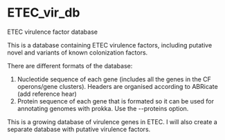 # ETEC_vir_db
ETEC virulence factor database

This is a database containing ETEC virulence factors, including putative novel and variants of known colonization factors.

There are different formats of the database:
1) Nucleotide sequence of each gene (includes all the genes in the CF operons/gene clusters). Headers are organised according to ABRicate
(add reference hear)
2) Protein sequence of each gene that is formated so it can be used for annotating genomes with prokka. Use the --proteins option.


This is a growing database of virulence genes in ETEC. I will also create a separate database with putative virulence factors.  
